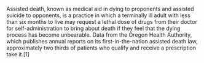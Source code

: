 Assisted death, known as medical aid in dying to proponents and assisted suicide to opponents, is a practice in which a terminally ill adult with less than six months to live may request a lethal dose of drugs from their doctor for self-administration to bring about death if they feel that the dying process has become unbearable. Data from the Oregon Health Authority, which publishes annual reports on its first-in-the-nation assisted death law, approximately two thirds of patients who qualify and receive a prescription take it.[1]
